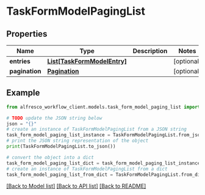 # TaskFormModelPagingList


## Properties

Name | Type | Description | Notes
------------ | ------------- | ------------- | -------------
**entries** | [**List[TaskFormModelEntry]**](TaskFormModelEntry.md) |  | [optional] 
**pagination** | [**Pagination**](Pagination.md) |  | [optional] 

## Example

```python
from alfresco_workflow_client.models.task_form_model_paging_list import TaskFormModelPagingList

# TODO update the JSON string below
json = "{}"
# create an instance of TaskFormModelPagingList from a JSON string
task_form_model_paging_list_instance = TaskFormModelPagingList.from_json(json)
# print the JSON string representation of the object
print(TaskFormModelPagingList.to_json())

# convert the object into a dict
task_form_model_paging_list_dict = task_form_model_paging_list_instance.to_dict()
# create an instance of TaskFormModelPagingList from a dict
task_form_model_paging_list_from_dict = TaskFormModelPagingList.from_dict(task_form_model_paging_list_dict)
```
[[Back to Model list]](../README.md#documentation-for-models) [[Back to API list]](../README.md#documentation-for-api-endpoints) [[Back to README]](../README.md)


